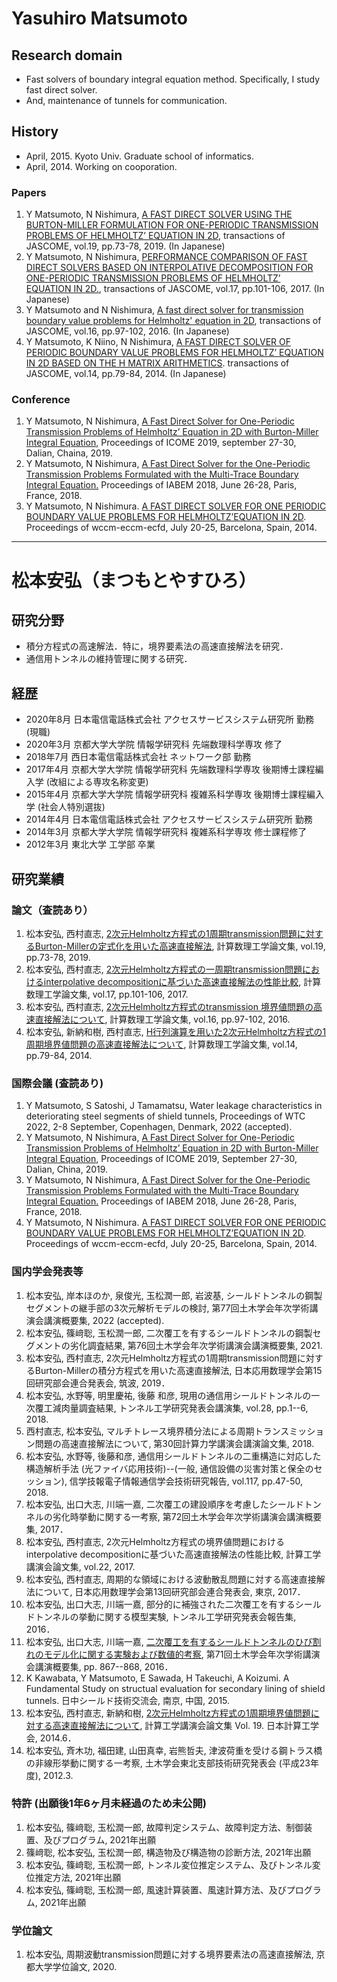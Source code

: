 # Yasuhiro Matsumoto

## Research domain
- Fast solvers of boundary integral equation method. Specifically, I study fast direct solver.
- And, maintenance of tunnels for communication.

## History
- April, 2015. Kyoto Univ. Graduate school of informatics. 
- April, 2014. Working on cooporation.

### Papers
1. Y Matsumoto, N Nishimura, [A FAST DIRECT SOLVER USING THE BURTON-MILLER FORMULATION FOR ONE-PERIODIC TRANSMISSION PROBLEMS OF HELMHOLTZ’ EQUATION IN 2D](http://www.matsumoto.nuem.nagoya-u.ac.jp/jascome/denshi-journal/19/JA1915.pdf), transactions of JASCOME, vol.19, pp.73-78, 2019. (In Japanese)
1. Y Matsumoto, N Nishimura, [PERFORMANCE COMPARISON OF FAST DIRECT SOLVERS BASED ON INTERPOLATIVE DECOMPOSITION FOR ONE-PERIODIC TRANSMISSION PROBLEMS OF HELMHOLTZ’ EQUATION IN 2D.](http://www.matsumoto.nuem.nagoya-u.ac.jp/jascome/denshi-journal/17/JA1721.pdf), transactions of JASCOME, vol.17, pp.101-106, 2017. (In Japanese)
1. Y Matsumoto and N Nishimura, [A fast direct solver for transmission boundary value problems for Helmholtz' equation in 2D](http://www.matsumoto.nuem.nagoya-u.ac.jp/jascome/denshi-journal/16/JA1622.pdf), transactions of JASCOME, vol.16, pp.97-102, 2016. (In Japanese)
1. Y Matsumoto, K Niino, N Nishimura, [A FAST DIRECT SOLVER OF PERIODIC BOUNDARY VALUE PROBLEMS FOR HELMHOLTZ’ EQUATION IN 2D BASED ON THE H MATRIX ARITHMETICS](http://www.matsumoto.nuem.nagoya-u.ac.jp/jascome/denshi-journal/14/JA1419.pdf). transactions of JASCOME, vol.14, pp.79-84, 2014. (In Japanese)

### Conference
1. Y Matsumoto, N Nishimura, [A Fast Direct Solver for One-Periodic Transmission Problems of Helmholtz’ Equation in 2D with Burton-Miller Integral Equation](http://icome2019.dlut.edu.cn/files/20191023/191023_1609404.pdf), Proceedings of ICOME 2019, september 27-30, Dalian, Chaina, 2019.
1. Y Matsumoto, N Nishimura, [A Fast Direct Solver for the One-Periodic Transmission Problems Formulated with the Multi-Trace Boundary Integral Equation.](https://project.inria.fr/iabem2018/files/2018/06/book-of-abstracts_iabem2018.pdf) Proceedings of IABEM 2018, June 26-28, Paris, France, 2018.
1. Y Matsumoto, N Nishimura. [A FAST DIRECT SOLVER FOR ONE PERIODIC BOUNDARY VALUE PROBLEMS FOR HELMHOLTZ’EQUATION IN 2D](http://www.wccm-eccm-ecfd2014.org/admin/files/fileabstract/a2739.pdf).  Proceedings of wccm-eccm-ecfd, July 20-25, Barcelona, Spain, 2014.

-------

# 松本安弘（まつもとやすひろ）

## 研究分野
- 積分方程式の高速解法．特に，境界要素法の高速直接解法を研究．
- 通信用トンネルの維持管理に関する研究．

## 経歴

- 2020年8月 日本電信電話株式会社 アクセスサービスシステム研究所 勤務 (現職)
- 2020年3月 京都大学大学院 情報学研究科 先端数理科学専攻 修了
- 2018年7月 西日本電信電話株式会社 ネットワーク部 勤務
- 2017年4月 京都大学大学院 情報学研究科 先端数理科学専攻 後期博士課程編入学 (改組による専攻名称変更)
- 2015年4月 京都大学大学院 情報学研究科 複雑系科学専攻 後期博士課程編入学 (社会人特別選抜)
- 2014年4月 日本電信電話株式会社 アクセスサービスシステム研究所 勤務
- 2014年3月 京都大学大学院 情報学研究科 複雑系科学専攻 修士課程修了
- 2012年3月 東北大学 工学部 卒業

## 研究業績

### 論文（査読あり）
1. 松本安弘, 西村直志, [2次元Helmholtz方程式の1周期transmission問題に対するBurton-Millerの定式化を用いた高速直接解法](http://www.matsumoto.nuem.nagoya-u.ac.jp/jascome/denshi-journal/19/JA1915.pdf), 計算数理工学論文集, vol.19, pp.73-78, 2019.
1. 松本安弘, 西村直志, [2次元Helmholtz方程式の一周期transmission問題におけるinterpolative decompositionに基づいた高速直接解法の性能比較](http://www.matsumoto.nuem.nagoya-u.ac.jp/jascome/denshi-journal/17/JA1721.pdf), 計算数理工学論文集, vol.17, pp.101-106, 2017.
1. 松本安弘, 西村直志, [2次元Helmholtz方程式のtransmission 境界値問題の高速直接解法について](http://www.matsumoto.nuem.nagoya-u.ac.jp/jascome/denshi-journal/16/JA1622.pdf), 計算数理工学論文集, vol.16, pp.97-102, 2016.
1. 松本安弘, 新納和樹, 西村直志, [H行列演算を用いた2次元Helmholtz方程式の1周期境界値問題の高速直接解法について](http://www.matsumoto.nuem.nagoya-u.ac.jp/jascome/denshi-journal/14/JA1419.pdf), 計算数理工学論文集, vol.14, pp.79-84, 2014.

### 国際会議 (査読あり)
1. Y Matsumoto, S Satoshi, J Tamamatsu, Water leakage characteristics in deteriorating steel segments of shield tunnels, Proceedings of WTC 2022, 2-8 September, Copenhagen, Denmark, 2022 (accepted).
1. Y Matsumoto, N Nishimura, [A Fast Direct Solver for One-Periodic Transmission Problems of Helmholtz’ Equation in 2D with Burton-Miller Integral Equation](http://icome2019.dlut.edu.cn/files/20191023/191023_1609404.pdf), Proceedings of ICOME 2019, September 27-30, Dalian, China, 2019.
1. Y Matsumoto, N Nishimura, [A Fast Direct Solver for the One-Periodic Transmission Problems Formulated with the Multi-Trace Boundary Integral Equation.](https://project.inria.fr/iabem2018/files/2018/06/book-of-abstracts_iabem2018.pdf) Proceedings of IABEM 2018, June 26-28, Paris, France, 2018.
1. Y Matsumoto, N Nishimura. [A FAST DIRECT SOLVER FOR ONE PERIODIC BOUNDARY VALUE PROBLEMS FOR HELMHOLTZ’EQUATION IN 2D](http://www.wccm-eccm-ecfd2014.org/admin/files/fileabstract/a2739.pdf). Proceedings of wccm-eccm-ecfd, July 20-25, Barcelona, Spain, 2014.

### 国内学会発表等
1. 松本安弘, 岸本ほのか, 泉俊光, 玉松潤一郎, 岩波基, シールドトンネルの鋼製セグメントの継手部の3次元解析モデルの検討, 第77回土木学会年次学術講演会講演概要集, 2022 (accepted).
1. 松本安弘, 篠﨑聡, 玉松潤一郎, 二次覆工を有するシールドトンネルの鋼製セグメントの劣化調査結果, 第76回土木学会年次学術講演会講演概要集, 2021.
1. 松本安弘, 西村直志, 2次元Helmholtz方程式の1周期transmission問題に対するBurton-Millerの積分方程式を用いた高速直接解法, 日本応用数理学会第15回研究部会連合発表会, 筑波, 2019．
1. 松本安弘, 水野等, 明里慶祐, 後藤 和彦, 現用の通信用シールドトンネルの一次覆工減肉量調査結果, トンネル工学研究発表会講演集, vol.28, pp.1--6, 2018.
1. 西村直志, 松本安弘, マルチトレース境界積分法による周期トランスミッション問題の高速直接解法について, 第30回計算力学講演会講演論文集, 2018.
1. 松本安弘, 水野等, 後藤和彦, 通信用シールドトンネルの二重構造に対応した構造解析手法 (光ファイバ応用技術)--(一般, 通信設備の災害対策と保全のセッション), 信学技報電子情報通信学会技術研究報告, vol.117, pp.47-50, 2018.
1. 松本安弘, 出口大志, 川端一嘉, 二次覆工の建設順序を考慮したシールドトンネルの劣化時挙動に関する一考察, 第72回土木学会年次学術講演会講演概要集, 2017．
1. 松本安弘, 西村直志, 2次元Helmholtz方程式の境界値問題におけるinterpolative decompositionに基づいた高速直接解法の性能比較, 計算工学講演会論文集, vol.22, 2017.
1. 松本安弘, 西村直志, 周期的な領域における波動散乱問題に対する高速直接解法について, 日本応用数理学会第13回研究部会連合発表会, 東京, 2017．
1. 松本安弘, 出口大志, 川端一嘉, 部分的に補強された二次覆工を有するシールドトンネルの挙動に関する模型実験, トンネル工学研究発表会報告集, 2016．
1. 松本安弘, 出口大志, 川端一嘉, [二次覆工を有するシールドトンネルのひび割れのモデル化に関する実験および数値的考察](http://library.jsce.or.jp/jsce/open/00035/2016/71-03/71-03-0434.pdf), 第71回土木学会年次学術講演会講演概要集, pp. 867--868, 2016．
1. K Kawabata, Y Matsumoto, E Sawada, H Takeuchi, A Koizumi. A Fundamental Study on structual evaluation for secondary lining of shield tunnels. 日中シールド技術交流会, 南京, 中国, 2015.
1. 松本安弘, 西村直志, 新納和樹, [2次元Helmholtz方程式の1周期境界値問題に対する高速直接解法について](https://cir.nii.ac.jp/crid/1520853833298937088), 計算工学講演会論文集 Vol. 19. 日本計算工学会, 2014.6．
1. 松本安弘, 斉木功, 福田建, 山田真幸, 岩熊哲夫, 津波荷重を受ける鋼トラス橋の非線形挙動に関する一考察, 土木学会東北支部技術研究発表会 (平成23年度), 2012.3.

### 特許 (出願後1年6ヶ月未経過のため未公開)
1. 松本安弘, 篠﨑聡, 玉松潤一郎, 故障判定システム、故障判定方法、制御装置、及びプログラム, 2021年出願
1. 篠﨑聡, 松本安弘, 玉松潤一郎, 構造物及び構造物の診断方法, 2021年出願
1. 松本安弘, 篠﨑聡, 玉松潤一郎, トンネル変位推定システム、及びトンネル変位推定方法, 2021年出願
1. 松本安弘, 篠﨑聡, 玉松潤一郎, 風速計算装置、風速計算方法、及びプログラム, 2021年出願

### 学位論文
1. 松本安弘, 周期波動transmission問題に対する境界要素法の高速直接解法, 京都大学学位論文, 2020.
